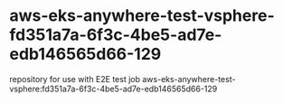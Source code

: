 # aws-eks-anywhere-test-vsphere-fd351a7a-6f3c-4be5-ad7e-edb146565d66-129
repository for use with E2E test job aws-eks-anywhere-test-vsphere:fd351a7a-6f3c-4be5-ad7e-edb146565d66-129
